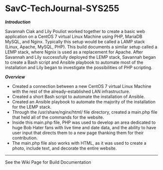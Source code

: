 # SavC-TechJournal-SYS255

***Introduction***

Savannah Ciak and Lily Pouliot worked together to create a basic web application on a CentOS 7 virtual Linux Machine using PHP, MariaDB MySQL, and Nginx. Typically this setup would be called a LAMP stack (Linux, Apache, MySQL, PHP). This build documents a similar setup called a LEMP stack, where Ngnix is used as a replacement for Apache. After Savannah and Lily successfully deployed the LEMP stack, Savannah began to create a Bash script and Ansible playbook to automate most of the installation and Lily began to investigate the possibilities of PHP scripting. 

***Overview***
* Created a connection between a new CentOS 7 virtual Linux Machine with the rest of the already-established LAN infrastructure.
* Created a short Bash script to automate the installation of Ansible. 
* Created an Ansible playbook to automate the majority of the installation for the LEMP stack. 
* Through the /usr/share/nginx/html/ file directory, created a main.php file that held all of the commands for the website. 
* Inside this main.php file, PHP was used to develop an area dedicated to huge Bob Hater fans with live time and date data, and the ability to have user input that directs them to a new page thanking them for their contribution.
* The main.php file also works with HTML, as it was used to create a photo, include text, and decorate the entire website. 

*** 
See the Wiki Page for Build Documentation

